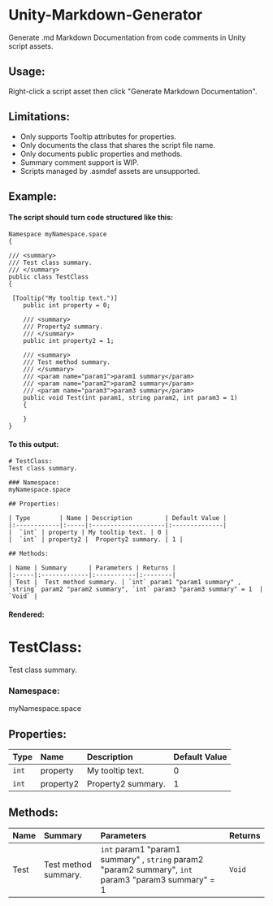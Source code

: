 # Unity-Markdown-Generator
Generate .md Markdown Documentation from code comments in Unity script assets.

## Usage:

Right-click a script asset then click "Generate Markdown Documentation".

## Limitations:

- Only supports Tooltip attributes for properties.
- Only documents the class that shares the script file name.
- Only documents public properties and methods.
- Summary comment support is WIP.
- Scripts managed by .asmdef assets are unsupported.

## Example:

#### The script should turn code structured like this:
```
Namespace myNamespace.space
{

/// <summary>
/// Test class summary.
/// </summary>
public class TestClass
{

 [Tooltip("My tooltip text.")]
    public int property = 0;

    /// <summary>
    /// Property2 summary.
    /// </summary>
    public int property2 = 1;

    /// <summary>
    /// Test method summary.
    /// </summary>
    /// <param name="param1">param1 summary</param>
    /// <param name="param2">param2 summary</param>
    /// <param name="param3">param3 summary</param>
    public void Test(int param1, string param2, int param3 = 1)
    {

    }
}
```

#### To this output:

```
# TestClass:
Test class summary.

### Namespace:
myNamespace.space

## Properties:

| Type        | Name | Description         | Default Value |
|:------------|:-----|:--------------------|:--------------|
|  `int` | property | My tooltip text. | 0 |
|  `int` | property2 |  Property2 summary. | 1 |

## Methods:

| Name | Summary      | Parameters | Returns |
|:-----|:-------------|:-----------|:--------|
| Test |  Test method summary. | `int` param1 "param1 summary" , `string` param2 "param2 summary", `int` param3 "param3 summary" = 1  | `Void` |
```

#### Rendered:

# TestClass:
Test class summary.

### Namespace:
myNamespace.space

## Properties:

| Type        | Name | Description         | Default Value |
|:------------|:-----|:--------------------|:--------------|
|  `int` | property | My tooltip text. | 0 |
|  `int` | property2 |  Property2 summary. | 1 |

## Methods:

| Name | Summary      | Parameters | Returns |
|:-----|:-------------|:-----------|:--------|
| Test |  Test method summary. | `int` param1 "param1 summary" , `string` param2 "param2 summary", `int` param3 "param3 summary" = 1  | `Void` |
